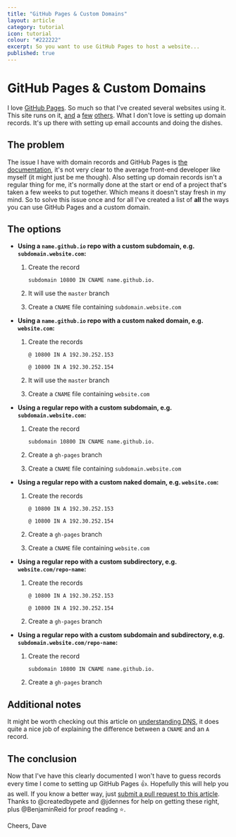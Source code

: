 ```yaml
---
title: "GitHub Pages & Custom Domains"
layout: article
category: tutorial
icon: tutorial
colour: "#222222"
excerpt: So you want to use GitHub Pages to host a website...
published: true
---
```




# GitHub Pages & Custom Domains

I love [GitHub Pages](https://pages.github.com/). So much so that I've created several websites using it. This site runs on it, [and](http://docs.basekit.com/) a [few](http://emaildebtforgiveness.me/) [others](http://jessgurr.com). What I don't love is setting up domain records. It's up there with setting up email accounts and doing the dishes.

## The problem

The issue I have with domain records and GitHub Pages is [the documentation](https://help.github.com/articles/setting-up-a-custom-domain-with-github-pages/), it's not very clear to the average front-end developer like myself (it might just be me though). Also setting up domain records isn't a regular thing for me, it's normally done at the start or end of a project that's taken a few weeks to put together. Which means it doesn't stay fresh in my mind. So to solve this issue once and for all I've created a list of **all** the ways you can use GitHub Pages and a custom domain.

## The options

- **Using a `name.github.io` repo with a custom subdomain, e.g. `subdomain.website.com`:**

  1. Create the record

     `subdomain 10800 IN CNAME name.github.io.`

  2. It will use the `master` branch

  3. Create a `CNAME` file containing `subdomain.website.com`

- **Using a `name.github.io` repo with a custom naked domain, e.g. `website.com`:**

  1. Create the records

     `@ 10800 IN A 192.30.252.153`

     `@ 10800 IN A 192.30.252.154`

  2. It will use the `master` branch

  3. Create a `CNAME` file containing `website.com`

- **Using a regular repo with a custom subdomain, e.g. `subdomain.website.com`:**

  1. Create the record

     `subdomain 10800 IN CNAME name.github.io.`

  2. Create a `gh-pages` branch

  3. Create a `CNAME` file containing `subdomain.website.com`

- **Using a regular repo with a custom naked domain, e.g. `website.com`:**

  1. Create the records

     `@ 10800 IN A 192.30.252.153`

     `@ 10800 IN A 192.30.252.154`

  2. Create a `gh-pages` branch

  3. Create a `CNAME` file containing `website.com`

- **Using a regular repo with a custom subdirectory, e.g. `website.com/repo-name`:**

  1. Create the records

     `@ 10800 IN A 192.30.252.153`

     `@ 10800 IN A 192.30.252.154`

  2. Create a `gh-pages` branch

- **Using a regular repo with a custom subdomain and subdirectory, e.g. `subdomain.website.com/repo-name`:**

  1. Create the record

     `subdomain 10800 IN CNAME name.github.io.`

  2. Create a `gh-pages` branch

## Additional notes

It might be worth checking out this article on [understanding DNS](http://blog.wikidot.com/blog:understanding-dns), it does quite a nice job of explaining the difference between a `CNAME` and an `A` record.

## The conclusion

Now that I've have this clearly documented I won't have to guess records every time I come to setting up GitHub Pages :+1:. Hopefully this will help you as well. If you know a better way, just [submit a pull request to this article](https://github.com/daviddarnes/daviddarnes.github.io/blob/master/_posts/2015-07-10-github-pages-custom-domains.md). Thanks to @createdbypete and @jdennes for help on getting these right, plus @BenjaminReid for proof reading :star:.

Cheers, Dave
